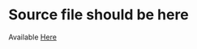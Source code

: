 # Source file should be here
Available [Here](https://zenodo.org/records/8219786/files/anonymous_public_pv_power_data_per_unit.zip?download=1)
